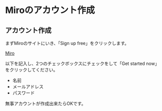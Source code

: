 # Miroのアカウント作成

## アカウント作成
まずMiroのサイトにいき、「Sign up free」をクリックします。

[Miro](https://miro.com/index/)

以下を記入し、2つのチェックボックスにチェックをして「Get started now」をクリックしてください。

* 名前
* メールアドレス
* パスワード

無事アカウントが作成出来たらOKです。

